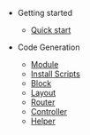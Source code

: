* Getting started

  * [Quick start](quickstart.md)
  
* Code Generation
  
  * [Module](module_generation.md)
  * [Install Scripts](install_scripts.md)
  * [Block](block.md)
  * [Layout](layout.md)
  * [Router](router.md)
  * [Controller](controller.md)
  * [Helper](helper.md)